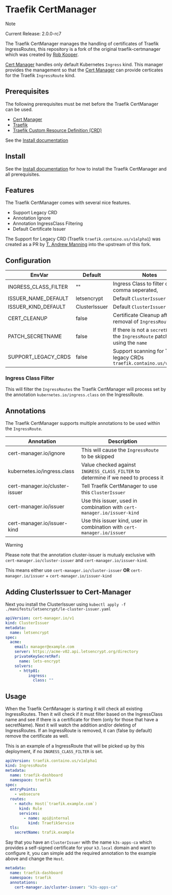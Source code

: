 # Traefik CertManager

> [!NOTE]
>
> Current Release: 2.0.0-rc7

The Traefik CertManager manages the handling of certificates of Traefik IngressRoutes,
this repository is a fork of the original traefik-certmanager which was created by [Rob Kooper](https://github.com/robkooper).

[Cert Manager](https://cert-manager.io) handles only default Kubernetes `Ingress` kind.
This manager provides the management so that the [Cert Manager](https://cert-manager.io)
can provide certicates for the Traefik `IngressRoute` kind.

## Prerequisites

The following prerequisites must be met before the Traefik CertManager can be used.

- [Cert Manager](https://cert-manager.io)
- [Traefik](https://traefik.io)
- [Traefik Custom Resource Definition (CRD)](https://doc.traefik.io/traefik/reference/dynamic-configuration/kubernetes-crd/)

See the [Install documentation](./INSTALL.md)

## Install

See the [Install documentation](./INSTALL.md) for how to install the Traefik CertManager and all prerequisites.

## Features

The Traefik CertManager comes with several nice features.

- Support Legacy CRD
- Annotation Ignore
- Annotation IngressClass Filtering
- Default Certificate Issuer

The Support for Legacy CRD (Traefik `traefik.containo.us/v1alpha1`) was created as a PR
by [T. Andrew Manning](https://github.com/manning-ncsa) into the upstream of this fork.

## Configuration

| EnvVar               | Default       | Notes                                                                             |
| -------------------- | ------------- | --------------------------------------------------------------------------------- |
| INGRESS_CLASS_FILTER | ""            | Ingress Class to filter on, comma seperated,                                      |
| ISSUER_NAME_DEFAULT  | letsencrypt   | Default `ClusterIssuer`                                                           |
| ISSUER_KIND_DEFAULT  | ClusterIssuer | Default `ClusterIssuer` King                                                      |
| CERT_CLEANUP         | false         | Certificate Cleanup after removal of `IngressRoute`                               |
| PATCH_SECRETNAME     | false         | If there is not a `secretName` in the `IngressRoute` patch it by using the `name` |
| SUPPORT_LEGACY_CRDS  | false         | Support scanning for Traefik legacy CRDs `traefik.containo.us/v1alpha1`           |

### Ingress Class Filter

This will filter the `IngressRoutes` the Traefik CertManager will process set by the annotation `kubernetes.io/ingress.class` on the IngressRoute.

## Annotations

The Traefik CertManager supports multiple annotations to be used within the `IngressRoute`.

| Annotation                     | Description                                                                        |
| ------------------------------ | ---------------------------------------------------------------------------------- |
| cert-manager.io/ignore         | This will cause the `IngressRoute` to be skipped                                   |
| kubernetes.io/ingress.class    | Value checked against `INGRESS_CLASS_FILTER` to determine if we need to process it |
| cert-manager.io/cluster-issuer | Tell Traefik CertManager to use this `ClusterIssuer`                               |
| cert-manager.io/issuer         | Use this issuer, used in combination with `cert-manager.io/issuer-kind`            |
| cert-manager.io/issuer-kind    | Use this issuer kind, user in combination with `cert-manager.io/issuer`            |

> [!WARNING]
>
> Please note that the annotation cluster-issuer is mutualy exclusive with `cert-manager.io/cluster-issuer` and
> `cert-manager.io/issuer-kind`.
>
> This means either use
> `cert-manager.io/cluster-issuer`
> **OR**
> `cert-manager.io/issuer` + `cert-manager.io/issuer-kind`

## Adding ClusterIssuer to Cert-Manager

Next you install the ClusterIssuer using `kubectl apply -f ./manifests/letsencrypt/le-cluster-issuer.yaml`

```yaml
apiVersion: cert-manager.io/v1
kind: ClusterIssuer
metadata:
  name: letsencrypt
spec:
  acme:
    email: manager@example.com
    server: https://acme-v02.api.letsencrypt.org/directory
    privateKeySecretRef:
      name: lets-encrypt
    solvers:
      - http01:
          ingress:
            class: ""
```

## Usage

When the Traefik CertManager is starting it will check all existing IngressRoutes.
Then it will check if it must filter based on the IngressClass name and see if there is a certificate for them (only for those that have a secretName).
Next it will watch the addition and/or deleting of IngressRoutes.
If an IngressRoute is removed, it can (false by default) remove the certificate as well.

This is an example of a IngressRoute that will be picked up by this deployment,
if no `INGRESS_CLASS_FILTER` is set.

```yaml
apiVersion: traefik.containo.us/v1alpha1
kind: IngressRoute
metadata:
  name: traefik-dashboard
  namespace: traefik
spec:
  entryPoints:
    - websecure
  routes:
    - match: Host(`traefik.example.com`)
      kind: Rule
      services:
        - name: api@internal
          kind: TraefikService
  tls:
    secretName: trafik.example
```

Say that you have an `ClusterIssuer` with the name `k3s-apps-ca` which provides a self-signed certificate
for your `k3.local` domain and want to configure it, you can simple add the required annotation to the
example above and change the `Host`.

```yaml
metadata:
  name: traefik-dashboard
  namespace: traefik
  annotations:
    cert-manager.io/cluster-issuer: "k3s-apps-ca"
```
